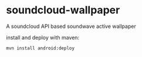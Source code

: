 soundcloud-wallpaper
====================

A soundcloud API based soundwave active wallpaper

install and deploy with maven:

```mvn install android:deploy```


